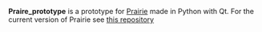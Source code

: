 **Praire_prototype** is a prototype for [Prairie](https://github.com/LionelGarcia/Prairie) made in Python with Qt. For the current version of Prairie see [this repository](https://github.com/LionelGarcia/Prairie)
